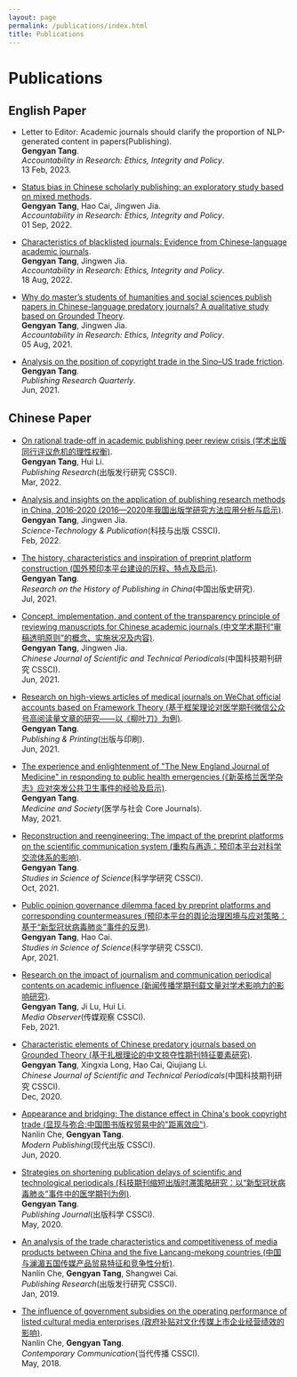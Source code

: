 ```yaml
---
layout: page
permalink: /publications/index.html
title: Publications
---
```


# Publications

## English Paper

- Letter to Editor: Academic journals should clarify the proportion of NLP-generated content in papers(Publishing).<br>**Gengyan Tang**.<br>*Accountability in Research: Ethics, Integrity and Policy*.<br> 13 Feb, 2023.

- [Status bias in Chinese scholarly publishing: an exploratory study based on mixed methods](https://www.tandfonline.com/doi/full/10.1080/08989621.2022.2117621).<br>**Gengyan Tang**, Hao Cai, Jingwen Jia.<br>*Accountability in Research: Ethics, Integrity and Policy*.<br> 01 Sep, 2022.

- [Characteristics of blacklisted journals: Evidence from Chinese-language academic journals](https://www.tandfonline.com/doi/full/10.1080/08989621.2022.2112953).<br>**Gengyan Tang**, Jingwen Jia.<br>*Accountability in Research: Ethics, Integrity and Policy*.<br> 18 Aug, 2022.

- [Why do master’s students of humanities and social sciences publish papers in Chinese-language predatory journals? A qualitative study based on Grounded Theory](https://www.tandfonline.com/doi/full/10.1080/08989621.2021.1960164).<br>**Gengyan Tang**, Jingwen Jia.<br>*Accountability in Research: Ethics, Integrity and Policy*.<br> 05 Aug, 2021.

- [Analysis on the position of copyright trade in the Sino–US trade friction](https://link.springer.com/article/10.1007/s12109-020-09719-z).<br>**Gengyan Tang**.<br>*Publishing Research Quarterly*.<br> Jun, 2021.

## Chinese Paper

- [On rational trade-off in academic publishing peer review crisis (学术出版同行评议危机的理性权衡)](https://kns.cnki.net/kcms/detail/detail.aspx?doi=10.19393/j.cnki.cn11-1537/g2.2022.03.016).<br>**Gengyan Tang**, Hui Li.<br>*Publishing Research*(出版发行研究 CSSCI).<br> Mar, 2022.

- [Analysis and insights on the application of publishing research methods in China, 2016-2020 (2016—2020年我国出版学研究方法应用分析与启示)](https://kns.cnki.net/kcms/detail/detail.aspx?doi=10.16510/j.cnki.kjycb.20220118.003).<br>**Gengyan Tang**, Jingwen Jia.<br>*Science-Technology & Publication*(科技与出版 CSSCI).<br> Feb, 2022.

- [The history, characteristics and inspiration of preprint platform construction (国外预印本平台建设的历程、特点及启示)](https://kns.cnki.net/kcms/detail/detail.aspx?filename=ZCBS202103012&dbcode=CJFQ&dbname=CJFD2021&v=XL9a9Ci0xIx95uOYH3jau8kfDPKIAdataX9KjRSAJ3qgsJB1iqSma9PMlyBVy-ug).<br>**Gengyan Tang**.<br>*Research on the History of Publishing in China*(中国出版史研究).<br> Jul, 2021.

- [Concept, implementation, and content of the transparency principle of reviewing manuscripts for Chinese academic journals (中文学术期刊“审稿透明原则”的概念、实施状况及内容)](https://www.cjstp.cn/CN/10.11946/cjstp.202012311066).<br>**Gengyan Tang**, Jingwen Jia.<br>*Chinese Journal of Scientific and Technical Periodicals*(中国科技期刊研究 CSSCI).<br> Jun, 2021.

- [Research on high-views articles of medical journals on WeChat official accounts based on Framework Theory (基于框架理论对医学期刊微信公众号高阅读量文章的研究——以《柳叶刀》为例)](https://kns.cnki.net/kcms/detail/detail.aspx?doi=10.19619/j.issn.1007-1938.2021.00.032).<br>**Gengyan Tang**.<br>*Publishing & Printing*(出版与印刷).<br> Jun, 2021.

- [The experience and enlightenment of "The New England Journal of Medicine" in responding to public health emergencies (《新英格兰医学杂志》应对突发公共卫生事件的经验及启示)](https://kns.cnki.net/kcms/detail/detail.aspx?doi=10.13723/j.yxysh.2021.05.015).<br>**Gengyan Tang**.<br>*Medicine and Society*(医学与社会 Core Journals).<br> May, 2021.

- [Reconstruction and reengineering: The impact of the preprint platforms on the scientific communication system (重构与再造：预印本平台对科学交流体系的影响)](https://kns.cnki.net/kcms/detail/detail.aspx?doi=10.16192/j.cnki.1003-2053.20210327.002).<br>**Gengyan Tang**.<br>*Studies in Science of Science*(科学学研究 CSSCI).<br> Oct, 2021.

- [Public opinion governance dilemma faced by preprint platforms and corresponding countermeasures (预印本平台的舆论治理困境与应对策略：基于“新型冠状病毒肺炎”事件的反思)](https://kns.cnki.net/kcms/detail/detail.aspx?doi=10.16192/j.cnki.1003-2053.20201204.005).<br>**Gengyan Tang**, Hao Cai.<br>*Studies in Science of Science*(科学学研究 CSSCI).<br> Apr, 2021.

- [Research on the impact of journalism and communication periodical contents on academic influence (新闻传播学期刊载文量对学术影响力的影响研究)](https://kns.cnki.net/kcms/detail/detail.aspx?doi=10.19480/j.cnki.cmgc.2021.02.013).<br>**Gengyan Tang**, Ji Lu, Hui Li.<br>*Media Observer*(传媒观察 CSSCI).<br> Feb, 2021.

- [Characteristic elements of Chinese predatory journals based on Grounded Theory (基于扎根理论的中文掠夺性期刊特征要素研究)](https://www.cjstp.cn/CN/10.11946/cjstp.202005160497).<br>**Gengyan Tang**, Xingxia Long, Hao Cai, Qiujiang Li.<br>*Chinese Journal of Scientific and Technical Periodicals*(中国科技期刊研究 CSSCI).<br> Dec, 2020.

- [Appearance and bridging: The distance effect in China's book copyright trade (显现与弥合:中国图书版权贸易中的"距离效应")](https://kns.cnki.net/kcms2/article/abstract?v=3uoqIhG8C44YLTlOAiTRKibYlV5Vjs7i8oRR1PAr7RxjuAJk4dHXomq8u2-At07eo1X5C8gg0mCP8xpoCcx_7z5PauEGohsM&uniplatform=NZKPT).<br>Nanlin Che, **Gengyan Tang**.<br>*Modern Publishing*(现代出版 CSSCI).<br> Jun, 2020.

- [Strategies on shortening publication delays of scientific and technological periodicals (科技期刊缩短出版时滞策略研究：以“新型冠状病毒肺炎”事件中的医学期刊为例)](https://kns.cnki.net/kcms/detail/detail.aspx?doi=10.13363/j.publishingjournal.2020.03.011).<br>**Gengyan Tang**.<br>*Publishing Journal*(出版科学 CSSCI).<br> May, 2020.

- [An analysis of the trade characteristics and competitiveness of media products between China and the five Lancang-mekong countries (中国与澜湄五国传媒产品贸易特征和竞争性分析)](https://www.cnki.net/kcms/doi/10.19393/j.cnki.cn11-1537/g2.2019.01.023.html).<br>Nanlin Che, **Gengyan Tang**, Shangwei Cai.<br>*Publishing Research*(出版发行研究 CSSCI).<br> Jan, 2019.

- [The influence of government subsidies on the operating performance of listed cultural media enterprises (政府补贴对文化传媒上市企业经营绩效的影响)](https://kns.cnki.net/kcms2/article/abstract?v=3uoqIhG8C44YLTlOAiTRKibYlV5Vjs7i0-kJR0HYBJ80QN9L51zrP36WzycZei661FYHl4s3IKPmyF0pScvMXxwo8bxkmXko&uniplatform=NZKPT).<br>Nanlin Che, **Gengyan Tang**.<br>*Contemporary Communication*(当代传播 CSSCI).<br> May, 2018.

